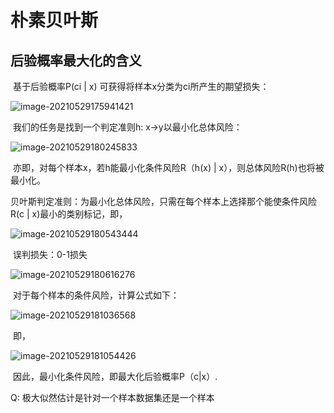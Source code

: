# 朴素贝叶斯

## 后验概率最大化的含义

​    基于后验概率P(ci | x) 可获得将样本x分类为ci所产生的期望损失：

![image-20210529175941421](C:\Users\Administrator\AppData\Roaming\Typora\typora-user-images\image-20210529175941421.png)

​    我们的任务是找到一个判定准则h: x->y以最小化总体风险：

![image-20210529180245833](C:\Users\Administrator\AppData\Roaming\Typora\typora-user-images\image-20210529180245833.png)

​	亦即，对每个样本x，若h能最小化条件风险R（h(x) | x），则总体风险R(h)也将被最小化。

​	贝叶斯判定准则：为最小化总体风险，只需在每个样本上选择那个能使条件风险R(c | x)最小的类别标记，即，

![image-20210529180543444](C:\Users\Administrator\AppData\Roaming\Typora\typora-user-images\image-20210529180543444.png)

​	误判损失：0-1损失

![image-20210529180616276](C:\Users\Administrator\AppData\Roaming\Typora\typora-user-images\image-20210529180616276.png)

​	对于每个样本的条件风险，计算公式如下：

![image-20210529181036568](C:\Users\Administrator\AppData\Roaming\Typora\typora-user-images\image-20210529181036568.png)

​	即，

![image-20210529181054426](C:\Users\Administrator\AppData\Roaming\Typora\typora-user-images\image-20210529181054426.png)

​	因此，最小化条件风险，即最大化后验概率P（c|x）.





Q: 极大似然估计是针对一个样本数据集还是一个样本

